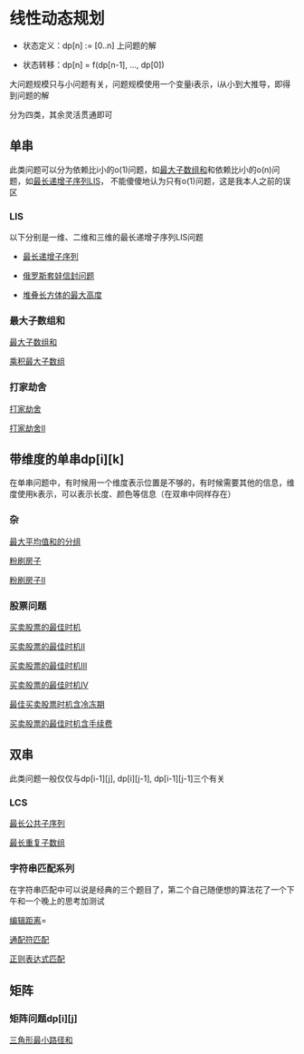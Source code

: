 # 线性动态规划

+ 状态定义：dp[n] := [0..n] 上问题的解

+ 状态转移：dp[n] = f(dp[n-1], ..., dp[0])

大问题规模只与小问题有关，问题规模使用一个变量i表示，i从小到大推导，即得到问题的解

分为四类，其余灵活贯通即可


## 单串

此类问题可以分为依赖比i小的o(1)问题，如[最大子数组和](./code/最大子数组和.java)和依赖比i小的o(n)问题，如[最长递增子序列LIS](./code/最长递增子序列.java)，
不能傻傻地认为只有o(1)问题，这是我本人之前的误区

### LIS

以下分别是一维、二维和三维的最长递增子序列LIS问题

+ [最长递增子序列](./code/最长递增子序列.java)

+ [俄罗斯套娃信封问题](./code/俄罗斯套娃信封问题.java)

+ [堆叠长方体的最大高度](./code/堆叠长方体的最大高度.cpp)

### 最大子数组和

[最大子数组和](./code/最大子数组和.java)

[乘积最大子数组](./code/乘积最大子数组.java)

### 打家劫舍

[打家劫舍](./code/打家劫舍.java)

[打家劫舍II](./code/打家劫舍II.java)


## 带维度的单串dp[i][k]

在单串问题中，有时候用一个维度表示位置是不够的，有时候需要其他的信息，维度使用k表示，可以表示长度、颜色等信息（在双串中同样存在）

### 杂

[最大平均值和的分组](./code/最大平均值和的分组.cpp)

[粉刷房子](./code/粉刷房子.cpp)

[粉刷房子II](./code/粉刷房子II.cpp)

### 股票问题

[买卖股票的最佳时机](./code/买卖股票的最佳时机.java)

[买卖股票的最佳时机II](./code/买卖股票的最佳时机II.java)

[买卖股票的最佳时机III](./code/买卖股票的最佳时机III.java)

[买卖股票的最佳时机IV](./code/买卖股票的最佳时机IV.java)

[最佳买卖股票时机含冷冻期](./code/最佳买卖股票时机含冷冻期.java)

[买卖股票的最佳时机含手续费](./code/买卖股票的最佳时机含手续费.java)


## 双串

此类问题一般仅仅与dp[i-1][j], dp[i][j-1], dp[i-1][j-1]三个有关

### LCS

[最长公共子序列](./code/最长公共子序列.java)

[最长重复子数组](./code/最长重复子数组.java)

### 字符串匹配系列

在字符串匹配中可以说是经典的三个题目了，第二个自己随便想的算法花了一个下午和一个晚上的思考加测试

[编辑距离](./code/编辑距离.cpp)=

[通配符匹配](./code/通配符匹配.cpp)

[正则表达式匹配](./code/正则表达式匹配.cpp)


## 矩阵

### 矩阵问题dp[i][j]

[三角形最小路径和](./code/三角形最小路径和.cpp)